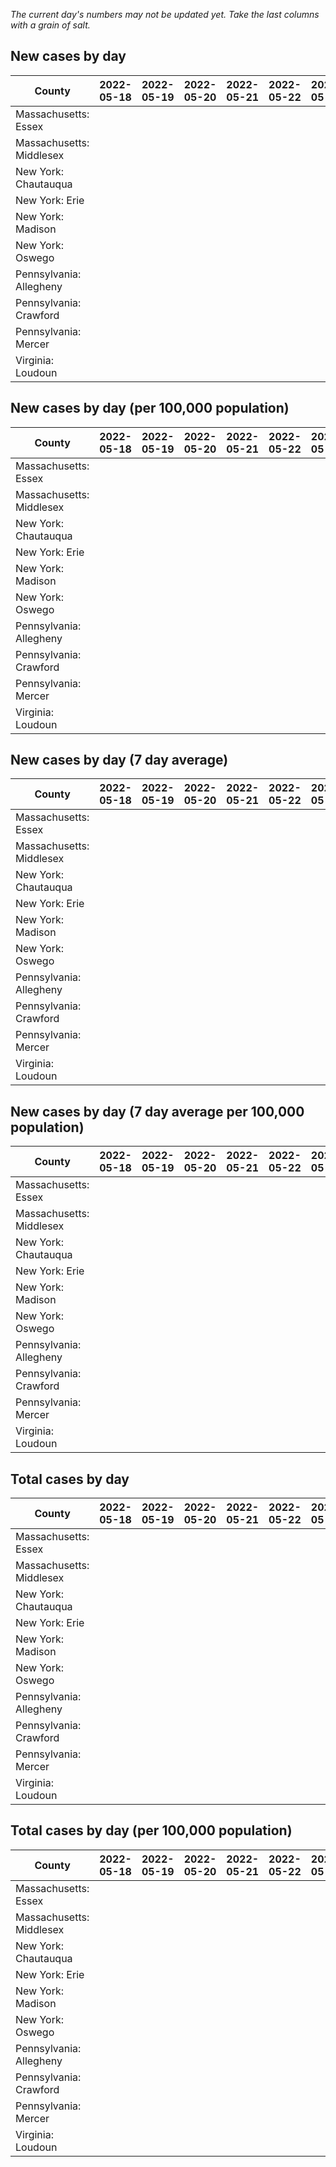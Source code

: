 _The current day's numbers may not be updated yet. Take the last columns with a grain of salt._
## New cases by day

| County | 2022-05-18 | 2022-05-19 | 2022-05-20 | 2022-05-21 | 2022-05-22 | 2022-05-23 | 2022-05-24 |
| --- | --- | --- | --- | --- | --- | --- | --- |
| Massachusetts: Essex |  |  |  |  |  |  |  |
| Massachusetts: Middlesex |  |  |  |  |  |  |  |
| New York: Chautauqua |  |  |  |  |  |  |  |
| New York: Erie |  |  |  |  |  |  |  |
| New York: Madison |  |  |  |  |  |  |  |
| New York: Oswego |  |  |  |  |  |  |  |
| Pennsylvania: Allegheny |  |  |  |  |  |  |  |
| Pennsylvania: Crawford |  |  |  |  |  |  |  |
| Pennsylvania: Mercer |  |  |  |  |  |  |  |
| Virginia: Loudoun |  |  |  |  |  |  |  |

## New cases by day (per 100,000 population)

| County | 2022-05-18 | 2022-05-19 | 2022-05-20 | 2022-05-21 | 2022-05-22 | 2022-05-23 | 2022-05-24 |
| --- | --- | --- | --- | --- | --- | --- | --- |
| Massachusetts: Essex |  |  |  |  |  |  |  |
| Massachusetts: Middlesex |  |  |  |  |  |  |  |
| New York: Chautauqua |  |  |  |  |  |  |  |
| New York: Erie |  |  |  |  |  |  |  |
| New York: Madison |  |  |  |  |  |  |  |
| New York: Oswego |  |  |  |  |  |  |  |
| Pennsylvania: Allegheny |  |  |  |  |  |  |  |
| Pennsylvania: Crawford |  |  |  |  |  |  |  |
| Pennsylvania: Mercer |  |  |  |  |  |  |  |
| Virginia: Loudoun |  |  |  |  |  |  |  |

## New cases by day (7 day average)

| County | 2022-05-18 | 2022-05-19 | 2022-05-20 | 2022-05-21 | 2022-05-22 | 2022-05-23 | 2022-05-24 |
| --- | --- | --- | --- | --- | --- | --- | --- |
| Massachusetts: Essex |  |  |  |  |  |  |  |
| Massachusetts: Middlesex |  |  |  |  |  |  |  |
| New York: Chautauqua |  |  |  |  |  |  |  |
| New York: Erie |  |  |  |  |  |  |  |
| New York: Madison |  |  |  |  |  |  |  |
| New York: Oswego |  |  |  |  |  |  |  |
| Pennsylvania: Allegheny |  |  |  |  |  |  |  |
| Pennsylvania: Crawford |  |  |  |  |  |  |  |
| Pennsylvania: Mercer |  |  |  |  |  |  |  |
| Virginia: Loudoun |  |  |  |  |  |  |  |

## New cases by day (7 day average per 100,000 population)

| County | 2022-05-18 | 2022-05-19 | 2022-05-20 | 2022-05-21 | 2022-05-22 | 2022-05-23 | 2022-05-24 |
| --- | --- | --- | --- | --- | --- | --- | --- |
| Massachusetts: Essex |  |  |  |  |  |  |  |
| Massachusetts: Middlesex |  |  |  |  |  |  |  |
| New York: Chautauqua |  |  |  |  |  |  |  |
| New York: Erie |  |  |  |  |  |  |  |
| New York: Madison |  |  |  |  |  |  |  |
| New York: Oswego |  |  |  |  |  |  |  |
| Pennsylvania: Allegheny |  |  |  |  |  |  |  |
| Pennsylvania: Crawford |  |  |  |  |  |  |  |
| Pennsylvania: Mercer |  |  |  |  |  |  |  |
| Virginia: Loudoun |  |  |  |  |  |  |  |

## Total cases by day

| County | 2022-05-18 | 2022-05-19 | 2022-05-20 | 2022-05-21 | 2022-05-22 | 2022-05-23 | 2022-05-24 |
| --- | --- | --- | --- | --- | --- | --- | --- |
| Massachusetts: Essex |  |  |  |  |  |  | 217926 |
| Massachusetts: Middlesex |  |  |  |  |  |  | 361490 |
| New York: Chautauqua |  |  |  |  |  |  | 25183 |
| New York: Erie |  |  |  |  |  |  | 232180 |
| New York: Madison |  |  |  |  |  |  | 14514 |
| New York: Oswego |  |  |  |  |  |  | 29177 |
| Pennsylvania: Allegheny |  |  |  |  |  |  | 274948 |
| Pennsylvania: Crawford |  |  |  |  |  |  | 20281 |
| Pennsylvania: Mercer |  |  |  |  |  |  | 23744 |
| Virginia: Loudoun |  |  |  |  |  |  | 73892 |

## Total cases by day (per 100,000 population)

| County | 2022-05-18 | 2022-05-19 | 2022-05-20 | 2022-05-21 | 2022-05-22 | 2022-05-23 | 2022-05-24 |
| --- | --- | --- | --- | --- | --- | --- | --- |
| Massachusetts: Essex |  |  |  |  |  |  | 27619.3 |
| Massachusetts: Middlesex |  |  |  |  |  |  | 22429.1 |
| New York: Chautauqua |  |  |  |  |  |  | 19844.3 |
| New York: Erie |  |  |  |  |  |  | 25272.6 |
| New York: Madison |  |  |  |  |  |  | 20459.3 |
| New York: Oswego |  |  |  |  |  |  | 23894.2 |
| Pennsylvania: Allegheny |  |  |  |  |  |  | 22610.0 |
| Pennsylvania: Crawford |  |  |  |  |  |  | 23964.6 |
| Pennsylvania: Mercer |  |  |  |  |  |  | 21699.1 |
| Virginia: Loudoun |  |  |  |  |  |  | 17868.2 |
